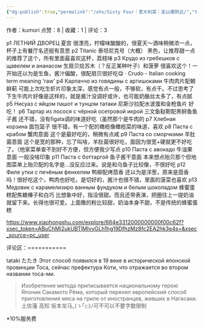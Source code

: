 ```yaml
---
{"dg-publish":true,"permalink":"/xhs/Sixty Four｜意大利菜｜圣以撒附近/","tags":["rednote"]}
---
```


作者：kumori
点赞：8   |   收藏：1   |   评论：3

p1 ЛЕТНИЙ ДВОРЕЦ 夏宫 很漂亮，柠檬味酸酸的，很夏天～酒味稍微浓一点，杯子上有餐厅名还挺有意思
p2 Titanic 泰坦尼克号（大概） 黑色，让推荐甜一点的推荐了这个，所有里面最喜欢这杯，荔枝味
p3 Крудо из гребешков с щавелем и ананасом 生扇贝烩苏木（？反正某种叶子）和菠萝 很喜欢这个！一开始还以为是生鱼，酱汁偏酸，很配扇贝很好吃😋
· Crudo - Italian cooking term meaning 'raw'
p4 Карпаччо из говядины с артишоками 牛肉肉片配朝鲜蓟 可能上次吃生虾片印象太深，感觉有点一般，不够软，有点干。不过思考了下生牛肉片好像是这样的，就是酱汁没调好或许，也可能奶酪丝太多了，有点腻
p5 Нисуаз с яйцом пашот и тунцом татаки 尼斯沙拉配水波蛋和金枪鱼片 好吃！
p6 Тартар из лосося с чёрной осетровой икрой 三文鱼鞑靼配黑鲟鱼鱼子酱 还不错，没有figata调的味道好吃（虽然那个是牛肉的
p7 Хлебная корзина 面包篮子 很不错，有一个配的橄榄像橄榄菜的味道，喜欢
p8 Паста с крабом 蟹肉意面 这个是最好吃的，稍微有点咸
p9 Паста со сморчками 羊肚菌意面 这个是宽的那种，忘了叫啥，羊肚菌很好吃，面因为很宽+硬就更不好吃了。（他家菜单查不到好不方便，但方便我少写点
p10 Паста с авокадо 牛油果意面 一般没啥印象
p11 Паста с боттаргой 鱼子酱干意面 本来想点贻贝那个但地图菜单上贻贝配的名字是…没反应过来。说是和乌鱼子比较像，不很好吃
p12 Филе утки с печёным фенхелем 鸭柳配烤茴香 还以为是洋葱，原来是茴香吗！很好吃这个，鸭肉也好吃，是切好的，酱汁也很不错，里面的菠菜也喜欢
p13 Медовик с карамелизиро ванным фундуком и белым шоколадом 蜂蜜蛋糕配焦糖榛子和白巧 比想象中好，指没很甜。而且还带表演，把圈往上一提奶油就留下来。长得也很可爱。上面撒的粉比较甜，奶油本身不甜，不是传统的蜂蜜蛋糕

https://www.xiaohongshu.com/explore/664e3312000000000f00c62f?xsec_token=ABuChMj2ukUBTlMIvyGLh1hg19DfhzMz8fc2EA2hk3e4s=&xsec_source=pc_user

评论区：===========

tataki たたき
Этот способ появился в 19 веке в исторической японской провинции Тоса, сейчас префектура Коти, что отражается во втором названии тоса-ми.

> Изобретение метода приписывается национальному герою Японии Сакамото Рёма, который перенял европейский способ приготовления мяса на гриле от иностранцев, живших в Нагасаки.土佐藩 高知 坂本龙马_(ゝ｢ｪ:)ﾉ可不可以不要字数限制

*10%服务费